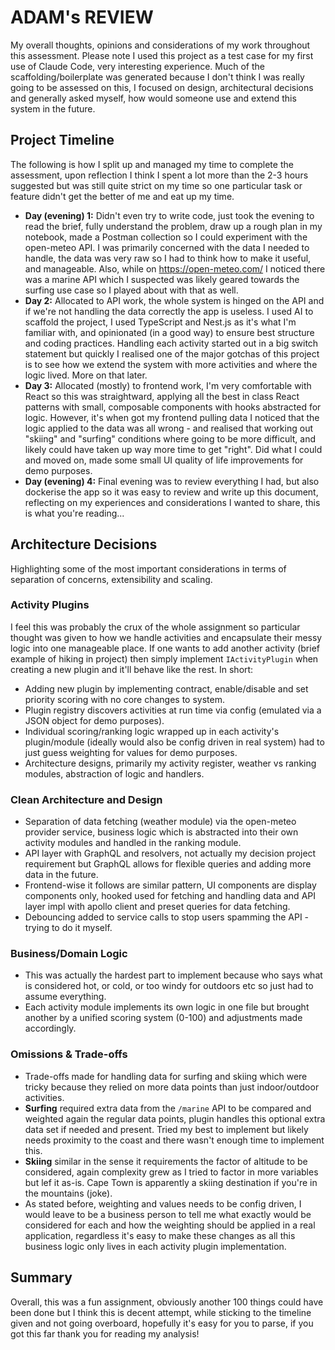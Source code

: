 # ADAM's REVIEW

My overall thoughts, opinions and considerations of my work throughout this assessment. Please note I used this project as a test case for my first use of Claude Code, very interesting experience. Much of the scaffolding/boilerplate was generated because I don't think I was really going to be assessed on this, I focused on design, architectural decisions and generally asked myself, how would someone use and extend this system in the future. 

## Project Timeline

The following is how I split up and managed my time to complete the assessment, upon reflection I think I spent a lot more than the 2-3 hours suggested but was still quite strict on my time so one particular task or feature didn't get the better of me and eat up my time.

- **Day (evening) 1:** Didn't even try to write code, just took the evening to read the brief, fully understand the problem, draw up a rough plan in my notebook, made a Postman collection so I could experiment with the open-meteo API. I was primarily concerned with the data I needed to handle, the data was very raw so I had to think how to make it useful, and manageable. Also, while on https://open-meteo.com/ I noticed there was a marine API which I suspected was likely geared towards the surfing use case so I played about with that as well.
- **Day 2:** Allocated to API work, the whole system is hinged on the API and if we're not handling the data correctly the app is useless. I used AI to scaffold the project, I used TypeScript and Nest.js as it's what I'm familiar with, and opinionated (in a good way) to ensure best structure and coding practices. Handling each activity started out in a big switch statement but quickly I realised one of the major gotchas of this project is to see how we extend the system with more activities and where the logic lived. More on that later.
- **Day 3:** Allocated (mostly) to frontend work, I'm very comfortable with React so this was straightward, applying all the best in class React patterns with small, composable components with hooks abstracted for logic. However, it's when got my frontend pulling data I noticed that the logic applied to the data was all wrong - and realised that working out "skiing" and "surfing" conditions where going to be more difficult, and likely could have taken up way more time to get "right". Did what I could and moved on, made some small UI quality of life improvements for demo purposes. 
- **Day (evening) 4:** Final evening was to review everything I had, but also dockerise the app so it was easy to review and write up this document, reflecting on my experiences and considerations I wanted to share, this is what you're reading...

## Architecture Decisions

Highlighting some of the most important considerations in terms of separation of concerns, extensibility and scaling.

### Activity Plugins

I feel this was probably the crux of the whole assignment so particular thought was given to how we handle activities and encapsulate their messy logic into one manageable place. If one wants to add another activity (brief example of hiking in project) then simply implement `IActivityPlugin` when creating a new plugin and it'll behave like the rest. In short:

- Adding new plugin by implementing contract, enable/disable and set priority scoring with no core changes to system.
- Plugin registry discovers activities at run time via config (emulated via a JSON object for demo purposes).
- Individual scoring/ranking logic wrapped up in each activity's plugin/module (ideally would also be config driven in real system) had to just guess weighting for values for demo purposes.
- Architecture designs, primarily my activity register, weather vs ranking modules, abstraction of logic and handlers.

### Clean Architecture and Design

- Separation of data fetching (weather module) via the open-meteo provider service, business logic which is abstracted into their own activity modules and handled in the ranking module. 
- API layer with GraphQL and resolvers, not actually my decision project requirement but GraphQL allows for flexible queries and adding more data in the future.
- Frontend-wise it follows are similar pattern, UI components are display components only, hooked used for fetching and handling data and API layer impl with apollo client and preset queries for data fetching.
- Debouncing added to service calls to stop users spamming the API -  trying to do it myself.

### Business/Domain Logic

- This was actually the hardest part to implement because who says what is considered hot, or cold, or too windy for outdoors etc so just had to assume everything.
- Each activity module implements its own logic in one file but brought another by a unified scoring system (0-100) and adjustments made accordingly.

### Omissions & Trade-offs

- Trade-offs made for handling data for surfing and skiing which were tricky because they relied on more data points than just indoor/outdoor activities.
- **Surfing** required extra data from the `/marine` API to be compared and weighted again the regular data points, plugin handles this optional extra data set if needed and present. Tried my best to implement but likely needs proximity to the coast and there wasn't enough time to implement this.
- **Skiing** similar in the sense it requirements the factor of altitude to be considered, again complexity grew as I tried to factor in more variables but lef it as-is. Cape Town is apparently a skiing destination if you're in the mountains (joke).
- As stated before, weighting and values needs to be config driven, I would leave to be a business person to tell me what exactly would be considered for each and how the weighting should be applied in a real application, regardless it's easy to make these changes as all this business logic only lives in each activity plugin implementation.

## Summary

Overall, this was a fun assignment, obviously another 100 things could have been done but I think this is decent attempt, while sticking to the timeline given and not going overboard, hopefully it's easy for you to parse, if you got this far thank you for reading my analysis!